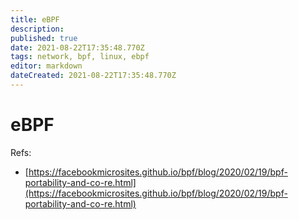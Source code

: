 ```yaml
---
title: eBPF
description: 
published: true
date: 2021-08-22T17:35:48.770Z
tags: network, bpf, linux, ebpf
editor: markdown
dateCreated: 2021-08-22T17:35:48.770Z
---
```


# eBPF

Refs:
- [https://facebookmicrosites.github.io/bpf/blog/2020/02/19/bpf-portability-and-co-re.html](https://facebookmicrosites.github.io/bpf/blog/2020/02/19/bpf-portability-and-co-re.html)

